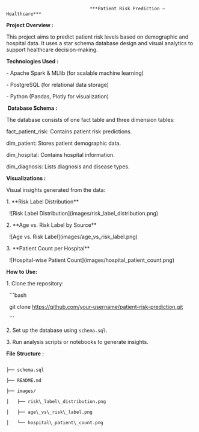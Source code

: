

                                   ***Patient Risk Prediction – Healthcare***



 **Project Overview :**



This project aims to predict patient risk levels based on demographic and hospital data. It uses a star schema database design and visual analytics to support healthcare decision-making.



 **Technologies Used :**

\- Apache Spark \& MLlib (for scalable machine learning)

\- PostgreSQL (for relational data storage)

\- Python (Pandas, Plotly for visualization)



&nbsp;**Database Schema :**



The database consists of one fact table and three dimension tables:



fact\_patient\_risk: Contains patient risk predictions.

dim\_patient: Stores patient demographic data.

dim\_hospital: Contains hospital information.

dim\_diagnosis: Lists diagnosis and disease types.



 **Visualizations :**



Visual insights generated from the data:



1\. \*\*Risk Label Distribution\*\*

&nbsp;  !\[Risk Label Distribution](images/risk\_label\_distribution.png)



2\. \*\*Age vs. Risk Label by Source\*\*

&nbsp;  !\[Age vs. Risk Label](images/age\_vs\_risk\_label.png)



3\. \*\*Patient Count per Hospital\*\*

&nbsp;  !\[Hospital-wise Patient Count](images/hospital\_patient\_count.png)



 **How to Use:** 



1\. Clone the repository:

&nbsp;  ```bash

&nbsp;  git clone https://github.com/your-username/patient-risk-prediction.git

&nbsp;  ```

2\. Set up the database using `schema.sql`.

3\. Run analysis scripts or notebooks to generate insights.



 **File Structure :**

```

├── schema.sql

├── README.md

├── images/

│   ├── risk\_label\_distribution.png

│   ├── age\_vs\_risk\_label.png

│   └── hospital\_patient\_count.png

```

